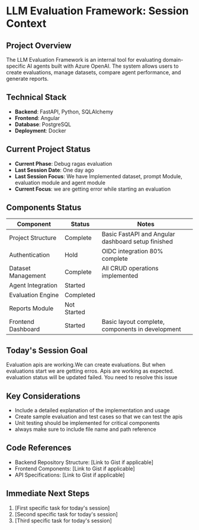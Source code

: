 # LLM Evaluation Framework: Session Context

## Project Overview
The LLM Evaluation Framework is an internal tool for evaluating domain-specific AI agents built with Azure OpenAI. The system allows users to create evaluations, manage datasets, compare agent performance, and generate reports.

## Technical Stack
- **Backend**: FastAPI, Python, SQLAlchemy
- **Frontend**: Angular
- **Database**: PostgreSQL
- **Deployment**: Docker

## Current Project Status
- **Current Phase**: Debug ragas evaluation 
- **Last Session Date**: One day ago
- **Last Session Focus**: We have Implemented dataset, prompt Module, evaluation module and agent module
- **Current Focus**: we are getting error while starting an evaluation

## Components Status

| Component | Status      | Notes                                              |
|-----------|-------------|----------------------------------------------------|
| Project Structure | Complete    | Basic FastAPI and Angular dashboard setup finished |
| Authentication | Hold        | OIDC integration 80% complete                      |
| Dataset Management | Complete    | All CRUD operations implemented                    |
| Agent Integration |  Started |                          |
| Evaluation Engine | Completed   |                                                    |
| Reports Module | Not Started |                              |
| Frontend Dashboard | Started     | Basic layout complete, components in development   |

## Today's Session Goal
Evaluation apis are working.We can create evaluations. But when evaluations start we are getting erros.
Apis are working as expected. evaluation status will be updated failed. 
You need to resolve this issue

## Key Considerations
- Include a detailed explanation of the implementation and usage
- Create sample evaluation and test cases so that we can test the apis
- Unit testing should be implemented for critical components
- always make sure to include file name and path reference


## Code References
- Backend Repository Structure: [Link to Gist if applicable]
- Frontend Components: [Link to Gist if applicable]
- API Specifications: [Link to Gist if applicable]

## Immediate Next Steps
1. [First specific task for today's session]
2. [Second specific task for today's session]
3. [Third specific task for today's session] 